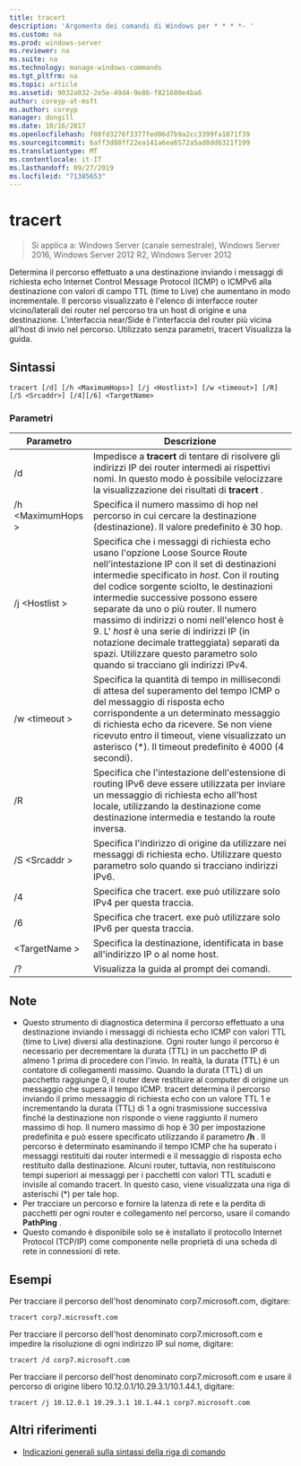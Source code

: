 ```yaml
---
title: tracert
description: 'Argomento dei comandi di Windows per * * * *- '
ms.custom: na
ms.prod: windows-server
ms.reviewer: na
ms.suite: na
ms.technology: manage-windows-commands
ms.tgt_pltfrm: na
ms.topic: article
ms.assetid: 9032a032-2e5e-49d4-9e86-f821600e4ba6
author: coreyp-at-msft
ms.author: coreyp
manager: dongill
ms.date: 10/16/2017
ms.openlocfilehash: f08fd3276f3377fed06d7b9a2cc3399fa1071f39
ms.sourcegitcommit: 6aff3d88ff22ea141a6ea6572a5ad8dd6321f199
ms.translationtype: MT
ms.contentlocale: it-IT
ms.lasthandoff: 09/27/2019
ms.locfileid: "71385653"
---
```

# <a name="tracert"></a>tracert

>Si applica a: Windows Server (canale semestrale), Windows Server 2016, Windows Server 2012 R2, Windows Server 2012

Determina il percorso effettuato a una destinazione inviando i messaggi di richiesta echo Internet Control Message Protocol (ICMP) o ICMPv6 alla destinazione con valori di campo TTL (time to Live) che aumentano in modo incrementale. Il percorso visualizzato è l'elenco di interfacce router vicino/laterali dei router nel percorso tra un host di origine e una destinazione. L'interfaccia near/Side è l'interfaccia del router più vicina all'host di invio nel percorso. Utilizzato senza parametri, tracert Visualizza la guida.   

## <a name="syntax"></a>Sintassi  
```  
tracert [/d] [/h <MaximumHops>] [/j <Hostlist>] [/w <timeout>] [/R] [/S <Srcaddr>] [/4][/6] <TargetName>  
```  
### <a name="parameters"></a>Parametri  
|Parametro|Descrizione|  
|-------|--------|  
|/d|Impedisce a **tracert** di tentare di risolvere gli indirizzi IP dei router intermedi ai rispettivi nomi. In questo modo è possibile velocizzare la visualizzazione dei risultati di **tracert** .|  
|/h \<MaximumHops >|Specifica il numero massimo di hop nel percorso in cui cercare la destinazione (destinazione). Il valore predefinito è 30 hop.|  
|/j \<Hostlist >|Specifica che i messaggi di richiesta echo usano l'opzione Loose Source Route nell'intestazione IP con il set di destinazioni intermedie specificato in *host*. Con il routing del codice sorgente sciolto, le destinazioni intermedie successive possono essere separate da uno o più router. Il numero massimo di indirizzi o nomi nell'elenco host è 9. L' *host* è una serie di indirizzi IP (in notazione decimale tratteggiata) separati da spazi. Utilizzare questo parametro solo quando si tracciano gli indirizzi IPv4.|  
|/w \<timeout >|Specifica la quantità di tempo in millisecondi di attesa del superamento del tempo ICMP o del messaggio di risposta echo corrispondente a un determinato messaggio di richiesta echo da ricevere. Se non viene ricevuto entro il timeout, viene visualizzato un asterisco (*). Il timeout predefinito è 4000 (4 secondi).|  
|/R|Specifica che l'intestazione dell'estensione di routing IPv6 deve essere utilizzata per inviare un messaggio di richiesta echo all'host locale, utilizzando la destinazione come destinazione intermedia e testando la route inversa.|  
|/S \<Srcaddr >|Specifica l'indirizzo di origine da utilizzare nei messaggi di richiesta echo. Utilizzare questo parametro solo quando si tracciano indirizzi IPv6.|  
|/4|Specifica che tracert. exe può utilizzare solo IPv4 per questa traccia.|  
|/6|Specifica che tracert. exe può utilizzare solo IPv6 per questa traccia.|  
|\<TargetName >|Specifica la destinazione, identificata in base all'indirizzo IP o al nome host.|  
|/?|Visualizza la guida al prompt dei comandi.|  

## <a name="remarks"></a>Note  
-   Questo strumento di diagnostica determina il percorso effettuato a una destinazione inviando i messaggi di richiesta echo ICMP con valori TTL (time to Live) diversi alla destinazione. Ogni router lungo il percorso è necessario per decrementare la durata (TTL) in un pacchetto IP di almeno 1 prima di procedere con l'invio. In realtà, la durata (TTL) è un contatore di collegamenti massimo. Quando la durata (TTL) di un pacchetto raggiunge 0, il router deve restituire al computer di origine un messaggio che supera il tempo ICMP. tracert determina il percorso inviando il primo messaggio di richiesta echo con un valore TTL 1 e incrementando la durata (TTL) di 1 a ogni trasmissione successiva finché la destinazione non risponde o viene raggiunto il numero massimo di hop. Il numero massimo di hop è 30 per impostazione predefinita e può essere specificato utilizzando il parametro **/h** . Il percorso è determinato esaminando il tempo ICMP che ha superato i messaggi restituiti dai router intermedi e il messaggio di risposta echo restituito dalla destinazione. Alcuni router, tuttavia, non restituiscono tempi superiori ai messaggi per i pacchetti con valori TTL scaduti e invisile al comando tracert. In questo caso, viene visualizzata una riga di asterischi (*) per tale hop.  
-   Per tracciare un percorso e fornire la latenza di rete e la perdita di pacchetti per ogni router e collegamento nel percorso, usare il comando **PathPing** .  
-   Questo comando è disponibile solo se è installato il protocollo Internet Protocol (TCP/IP) come componente nelle proprietà di una scheda di rete in connessioni di rete.  

## <a name="BKMK_Examples"></a>Esempi  
Per tracciare il percorso dell'host denominato corp7.microsoft.com, digitare:  
```  
tracert corp7.microsoft.com  
```  
Per tracciare il percorso dell'host denominato corp7.microsoft.com e impedire la risoluzione di ogni indirizzo IP sul nome, digitare:  
```  
tracert /d corp7.microsoft.com  
```  
Per tracciare il percorso dell'host denominato corp7.microsoft.com e usare il percorso di origine libero 10.12.0.1/10.29.3.1/10.1.44.1, digitare:  
```  
tracert /j 10.12.0.1 10.29.3.1 10.1.44.1 corp7.microsoft.com  
```  
## <a name="additional-references"></a>Altri riferimenti  
-   [Indicazioni generali sulla sintassi della riga di comando](command-line-syntax-key.md)  
